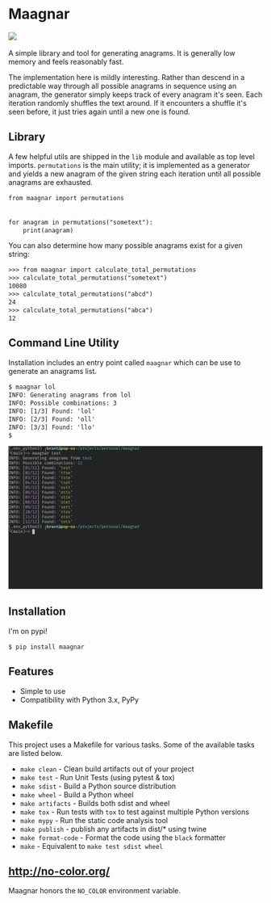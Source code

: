 # Maagnar
<a href="https://pypi.python.org/pypi/maagnar"><img src="https://img.shields.io/pypi/v/maagnar.svg"></a>

A simple library and tool for generating anagrams. It is generally low memory
and feels reasonably fast.

The implementation here is mildly interesting. Rather than descend in a
predictable way through all possible anagrams in sequence using an anagram, the
generator simply keeps track of every anagram it's seen. Each iteration
randomly shuffles the text around. If it encounters a shuffle it's seen before,
it just tries again until a new one is found.

## Library
A few helpful utils are shipped in the ``lib`` module and available as top
level imports. ``permutations`` is the main utility; it is implemented as a
generator and yields a new anagram of the given string each iteration until all
possible anagrams are exhausted.

```
from maagnar import permutations


for anagram in permutations("sometext"):
    print(anagram)
```

You can also determine how many possible anagrams exist for a given string:

```
>>> from maagnar import calculate_total_permutations
>>> calculate_total_permutations("sometext")
10080
>>> calculate_total_permutations("abcd")
24
>>> calculate_total_permutations("abca")
12
```

## Command Line Utility
Installation includes an entry point called ``maagnar`` which can be use to
generate an anagrams list.

```
$ maagnar lol
INFO: Generating anagrams from lol
INFO: Possible combinations: 3
INFO: [1/3] Found: 'lol'
INFO: [2/3] Found: 'oll'
INFO: [3/3] Found: 'llo'
$
```

![example](https://raw.githubusercontent.com/induane/maagnar/main/example.jpg)

## Installation
I'm on pypi!

```
$ pip install maagnar
```

## Features
- Simple to use
- Compatibility with Python 3.x, PyPy

## Makefile

This project uses a Makefile for various tasks. Some of the available tasks
are listed below.

* `make clean` - Clean build artifacts out of your project
* `make test` - Run Unit Tests (using pytest & tox)
* `make sdist` - Build a Python source distribution
* `make wheel` - Build a Python wheel
* `make artifacts` - Builds both sdist and wheel
* `make tox` - Run tests with ``tox`` to test against multiple Python versions
* `make mypy` - Run the static code analysis tool
* `make publish` - publish any artifacts in dist/* using twine
* `make format-code` - Format the code using the ``black`` formatter
* `make` - Equivalent to `make test sdist wheel`

## http://no-color.org/
Maagnar honors the ``NO_COLOR`` environment variable.
